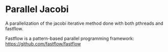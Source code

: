 # Parallel Jacobi
A parallelization of the jacobi iterative method done with both pthreads and fastflow.

Fastflow is a pattern-based parallel programming framework: https://github.com/fastflow/fastflow
